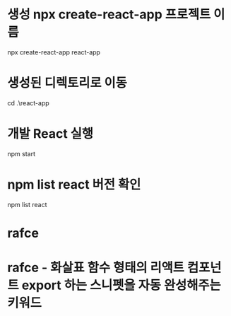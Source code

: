 # 생성 npx create-react-app 프로젝트 이름 
npx create-react-app react-app

# 생성된 디렉토리로 이동
cd .\react-app 

# 개발 React 실행
  npm start

# npm list react 버전 확인 
npm list react

# rafce
# rafce -  화살표 함수 형태의 리액트 컴포넌트 export 하는 스니펫을 자동 완성해주는 키워드 
